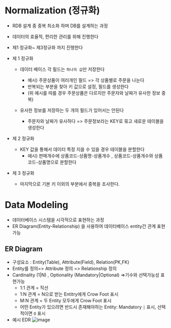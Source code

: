 # Normalization (정규화)
- RDB 설계 중 중복 최소화 하며 DB를 설계하는 과정 
- 데이터의 효율적, 편리한 관리를 위해 진행한다 
- 제1 정규화~ 제3정규화 까지 진행한다

- 제 1 정규화
    - 데이터 베이스 각 필드는 `하나의 값`만 저장한다 
        - 예시) 주문상품이 여러개인 필드 => 각 상품별로 주문을 나눈다
        - 반복되는 부분을 찾아 키 값으로 설정, 필드를 생성한다  
        - (위 예시를 따를 경우 주문상품은 다르지만 주문자와 날짜가 유사한 정보 중복)
        
    - 유사한 정보를 저장하는 두 개의 필드가 있어서는 안된다
        - 주문자와 날짜가 유사하다 => 주문정보라는 KEY로 묶고 새로운 테이블을 생성한다

- 제 2 정규화
    - KEY 값을 통해서 데이터 특정 지을 수 있을 경우 테이블을 분할한다
        - 에시) 판매개수에 상품코드-상품명-상품개수 , 상품코드-상품개수와  상품코드-상품명으로 분할한다
    
- 제 3 정규화
    - 마지막으로 기본 키 이외의 부분에서 중복을 조사한다.


# Data Modeling
- 데이터베이스 시스템을 시각적으로 표현하는 과정
- ER Diagram(Entity-Relationship) 을 사용하여 데이터베이스 entity간 관계 표현 가능

## ER Diagram
- 구성요소 : Entity(Table), Attribute(Field), Relation(PK,FK)
- Entity를 정의=> Attribute 정의 => Relationship 정의
- Cardinality (1|N) , Optionality (Mandatory|Optional)  =>기수와 선택가능성 표현가능
    - 1:1 관계 = 직선
    - 1:N 관계 = N으로 받는 Entitry에게 Crow Foot 표시
    - M:N 관계 = 두 Entity 모두에게 Crow Foot 표시
    - 어떤 Entity가 있으려면 반드시 존재해야하는 Entity: Mandatory `|` 표시, 선택적이면 `O` 표시
- 예시 EDR
![image](https://user-images.githubusercontent.com/118239192/220315503-ae4f0fbb-0dff-4c02-b9cd-428455ff5b70.png)
